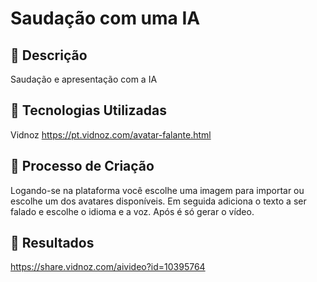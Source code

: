 # Saudação com uma IA

## 📒 Descrição
Saudação e apresentação com a IA

## 🤖 Tecnologias Utilizadas
Vidnoz
https://pt.vidnoz.com/avatar-falante.html

## 🧐 Processo de Criação
Logando-se na plataforma você escolhe uma imagem para importar ou escolhe um dos avatares disponíveis.
Em seguida adiciona o texto a ser falado e escolhe o idioma e a voz.
Após é só gerar o vídeo.

## 🚀 Resultados
https://share.vidnoz.com/aivideo?id=10395764
